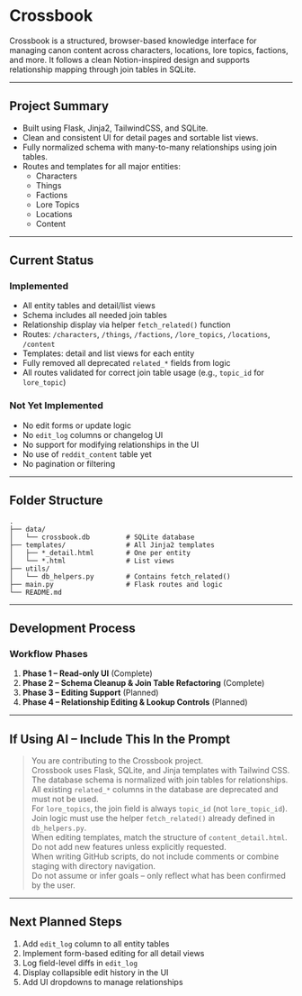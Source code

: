 # Crossbook

Crossbook is a structured, browser-based knowledge interface for managing canon content across characters, locations, lore topics, factions, and more. It follows a clean Notion-inspired design and supports relationship mapping through join tables in SQLite.

---

## Project Summary

- Built using Flask, Jinja2, TailwindCSS, and SQLite.
- Clean and consistent UI for detail pages and sortable list views.
- Fully normalized schema with many-to-many relationships using join tables.
- Routes and templates for all major entities:
  - Characters
  - Things
  - Factions
  - Lore Topics
  - Locations
  - Content

---

## Current Status

### Implemented

- All entity tables and detail/list views
- Schema includes all needed join tables
- Relationship display via helper `fetch_related()` function
- Routes: `/characters`, `/things`, `/factions`, `/lore_topics`, `/locations`, `/content`
- Templates: detail and list views for each entity
- Fully removed all deprecated `related_*` fields from logic
- All routes validated for correct join table usage (e.g., `topic_id` for `lore_topic`)

### Not Yet Implemented

- No edit forms or update logic
- No `edit_log` columns or changelog UI
- No support for modifying relationships in the UI
- No use of `reddit_content` table yet
- No pagination or filtering

---

## Folder Structure

```
.
├── data/
│   └── crossbook.db         # SQLite database
├── templates/               # All Jinja2 templates
│   ├── *_detail.html        # One per entity
│   └── *.html               # List views
├── utils/
│   └── db_helpers.py        # Contains fetch_related()
├── main.py                  # Flask routes and logic
└── README.md
```

---

## Development Process

### Workflow Phases

1. **Phase 1 – Read-only UI** (Complete)
2. **Phase 2 – Schema Cleanup & Join Table Refactoring** (Complete)
3. **Phase 3 – Editing Support** (Planned)
4. **Phase 4 – Relationship Editing & Lookup Controls** (Planned)

---

## If Using AI – Include This In the Prompt

> You are contributing to the Crossbook project.  
> Crossbook uses Flask, SQLite, and Jinja templates with Tailwind CSS.  
> The database schema is normalized with join tables for relationships.  
> All existing `related_*` columns in the database are deprecated and must not be used.  
> For `lore_topics`, the join field is always `topic_id` (not `lore_topic_id`).  
> Join logic must use the helper `fetch_related()` already defined in `db_helpers.py`.  
> When editing templates, match the structure of `content_detail.html`.  
> Do not add new features unless explicitly requested.  
> When writing GitHub scripts, do not include comments or combine staging with directory navigation.  
> Do not assume or infer goals – only reflect what has been confirmed by the user.

---

## Next Planned Steps

1. Add `edit_log` column to all entity tables
2. Implement form-based editing for all detail views
3. Log field-level diffs in `edit_log`
4. Display collapsible edit history in the UI
5. Add UI dropdowns to manage relationships